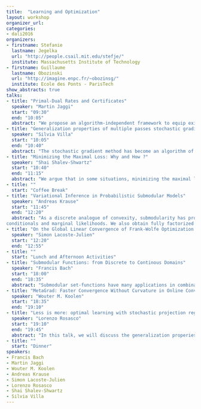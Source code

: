 ```yaml
---
title:  "Learning and Optimization"
layout: workshop
organizer_url: 
categories:
- dali2016
organizers:
- firstname: Stefanie
  lastname: Jegelka
  url: "http://people.csail.mit.edu/stefje/"
  institute: Massachusetts Institute of Technology
- firstname: Guillaume
  lastname: Obozinski
  url: "http://imagine.enpc.fr/~obozinsg/"
  institute: Ecole des Ponts - ParisTech
show_abstracts: true
talks:
- title: "Primal-Dual Rates and Certificates"
  speaker: "Martin Jaggi"
  start: "09:30"
  end: "10:05"
  abstract: "We propose an algorithm-independent framework to equip existing optimization methods with primal-dual certificates. Such certificates and corresponding rate of convergence guarantees are important for practitioners to diagnose progress, in particular in machine learning applications. We obtain new primal-dual convergence rates e.g. for the Lasso as well as many L1, Elastic-Net and group-lasso-regularized problems. The theory applies to any norm-regularized generalized linear model. Our approach provides efficiently computable duality gaps which are globally defined, without modifying the original problems in the region of interest."
- title: "Generalization properties of multiple passes stochastic gradient method"
  speaker: "Silvia Villa"
  start: "10:05"
  end: "10:40"
  abstract: "The stochastic gradient method has become an algorithm of choice in machine learning, because of  its simplicity and small computational cost, especially when dealing with big data sets. Despite   its widespread use, the  generalization properties of the variants of stochastic gradient method used in practice are relatively little understood.  Most previous works consider generalization properties of SGM with only one pass over the data, while in practice  multiple passes are usually considered. The effect of multiple passes has  been studied extensively for the optimization  of an empirical objective, but the role for generalization is less clear. In this talk, we start filling this gap studying the generalization properties of multiple passes stochastic gradient method for least square regression in an abstract non parametric setting. We show that,  if all other parameters are fixed a priori, the number of passes over the data indeed acts as a regularization parameter. The obtained bounds are sharp  and matches those obtained with other regularized techniques such as ridge regression."
- title: "Minimizing the Maximal Loss: Why and How ?"
  speaker: "Shai Shalev-Shwartz"
  start: "10:40"
  end: "11:15"
  abstract: "We argue that in some situations, minimizing the maximal loss over the training set is essential for achieving good performance on unseen examples. We present a stochastic algorithm for solving the resulted optimization problem."
- title: ""
  start: "Coffee Break"
- title: "Variational Inference in Probabilistic Submodular Models"
  speaker: "Andreas Krause"
  start: "11:45"
  end: "12:20"
  abstract: "As a discrete analogue of convexity, submodularity has profound implications for optimization. In recent years, submodular optimization has found many new applications, such as in machine learning and related fields. In this talk, I will present our recent work on quantifying uncertainty in submodular optimization. In particular, we carry out the first systematic investigation of inference and learning in probabilistic submodular models (PSMs). These are probabilistic models defined through submodular functions -- log-sub/supermodular distributions -- generalizing regular binary Markov Random Fields and Determinantal Point Processes. They express natural notions such as attractiveness and repulsion and allow to capture long-range, high-order dependencies among the variables.  I will present our recently discovered variational approach towards inference in general PSMs based on sub- and supergradients. We obtain both lower and upper bounds on the log-partition function, which enables computing probability intervals for marginals,
conditionals and marginal likelihoods. We also obtain fully factorized approximate posteriors, at essentially the same computational cost as ordinary submodular optimization. Our framework results in convex problems for optimizing over differentials of submodular functions, which we show how to optimally solve. Our approximation is exact at the mode (for log-supermodular distributions), and we provide bounds on the approximation quality of the log-partition function with respect to the curvature of the function. We further establish natural relations between our variational approach and the classical mean-field method from statistical physics. Exploiting additive structure in the objective leads to highly scalable, parallelizable message passing algorithms. We empirically demonstrate the accuracy of our inference scheme on several PSMs arising in computer vision and network analysis."
- title: "On the Global Linear Convergence of Frank-Wolfe Optimization Variants"
  speaker: "Simon Lacoste-Julien"
  start: "12:20"
  end: "12:55"
- title: ""
  start: "Lunch and Afternoon Activities"
- title: "Submodular Functions: from Discrete to Continous Domains"
  speaker: "Francis Bach"
  start: "18:00"
  end: "18:35"
  abstract: "Submodular set-functions have many applications in combinatorial optimization, as they can be minimized and approximately maximized in polynomial time. A key element in many of the algorithms and analyses is the possibility of extending the submodular set-function to a convex function, which opens up tools from convex optimization. Submodularity goes beyond set-functions and has naturally been considered for problems with multiple labels or for functions defined on continuous domains, where it corresponds essentially to cross second-derivatives being nonpositive. In this paper, we show that most results relating submodularity and convexity for set-functions can be extended to all submodular functions. In particular, (a) we naturally define a continuous extension in a set of probability measures, (b) show that the extension is convex if and only if the original function is submodular, (c) prove that the problem of minimizing a submodular function is equivalent to a typically non-smooth convex optimization problem, and (d) propose another convex optimization problem with better computational properties (e.g., a smooth dual problem). Most of these extensions from the set-function situation are obtained by drawing links with the theory of multi-marginal optimal transport, which provides also a new interpretation of existing results for set-functions. We then provide practical algorithms to minimize generic submodular functions on discrete domains, with associated convergence rates. (available at https://hal.archives-ouvertes.fr/hal-01222319v2/document)"
- title: "MetaGrad: Faster Convergence Without Curvature in Online Convex Optimization"
  speaker: "Wouter M. Koolen"
  start: "18:35"
  end: "19:10"
- title: "Less is more: optimal learning with stochastic projection regularization"
  speaker: "Lorenzo Rosasco"
  start: "19:10"
  end: "19:45"
  abstract: "In this talk, we will discuss the generalization properies of commonly used techniques to scale up kernel methods and Gaussian processes. In particular, we will focus on data dependent and independent sub-sampling methods, namely Nystrom and random features, and study their generalization properties within a statistical learning theory framework. On the one hand we show that these methods can achieve optimal learning errors while being computational efficient. On the other hand, we show that subsampling can be seen as a form of stochastic projection regularization, rather than only a way to speed up computations."
- title: ""
  start: "Dinner"
speakers:
- Francis Bach
- Martin Jaggi
- Wouter M. Koolen
- Andreas Krause
- Simon Lacoste-Julien
- Lorenzo Rosasco
- Shai Shalev-Shwartz
- Silvia Villa
---
```

